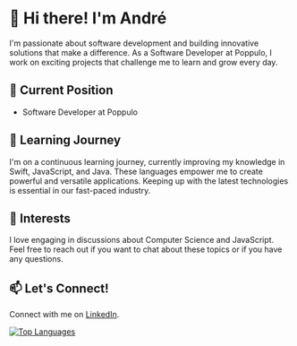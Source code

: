 # 👋 Hi there! I'm André

I'm passionate about software development and building innovative solutions that make a difference. As a Software Developer at Poppulo, I work on exciting projects that challenge me to learn and grow every day.

## 🏢 Current Position

- Software Developer at Poppulo

## 🌱 Learning Journey

I'm on a continuous learning journey, currently improving my knowledge in Swift, JavaScript, and Java. These languages empower me to create powerful and versatile applications. Keeping up with the latest technologies is essential in our fast-paced industry.

## 💬 Interests

I love engaging in discussions about Computer Science and JavaScript. Feel free to reach out if you want to chat about these topics or if you have any questions.

## 📫 Let's Connect!

Connect with me on [LinkedIn](https://www.linkedin.com/in/andre-durante/).

[![Top Languages](https://github-readme-stats.vercel.app/api/top-langs/?username=andre-durante&layout=compact&theme=dracula)](https://github.com/anuraghazra/github-readme-stats)

